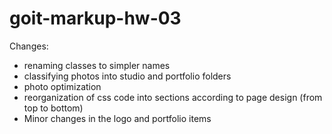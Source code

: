 # goit-markup-hw-03
Changes:

* renaming classes to simpler names
* classifying photos into studio and portfolio folders
* photo optimization
* reorganization of css code into sections according to page design (from top to bottom)
* Minor changes in the logo and portfolio items